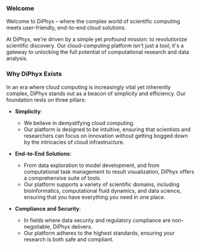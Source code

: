 ### Welcome
Welcome to DiPhyx – where the complex world of scientific computing meets user-friendly, end-to-end cloud solutions.

At DiPhyx, we're driven by a simple yet profound mission: to revolutionize scientific discovery. Our cloud-computing platform isn't just a tool; it's a gateway to unlocking the full potential of computational research and data analysis.

### Why DiPhyx Exists

In an era where cloud computing is increasingly vital yet inherently complex, DiPhyx stands out as a beacon of simplicity and efficiency. Our foundation rests on three pillars:

- **Simplicity**: 
    - We believe in demystifying cloud computing.
    - Our platform is designed to be intuitive, ensuring that scientists and researchers can focus on innovation without getting bogged down by the intricacies of cloud infrastructure.

- **End-to-End Solutions**: 
    - From data exploration to model development, and from computational task management to result visualization, DiPhyx offers a comprehensive suite of tools.
    - Our platform supports a variety of scientific domains, including bioinformatics, computational fluid dynamics, and data science, ensuring that you have everything you need in one place.

- **Compliance and Security**: 
    - In fields where data security and regulatory compliance are non-negotiable, DiPhyx delivers.
    - Our platform adheres to the highest standards, ensuring your research is both safe and compliant.
